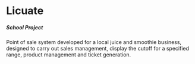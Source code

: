 <h1>Licuate</h1>
<h5>School Project</h5>


Point of sale system developed for a local juice and smoothie business, designed to carry out sales management, display the cutoff for a 
specified range, product management and ticket generation.
